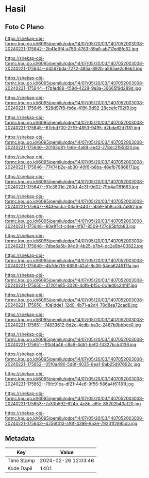 # Hasil

## Foto C Plano

https://sirekap-obj-formc.kpu.go.id/6095/pemilu/pdpr/14/07/05/20/03/1407052003008-20240221-175642--2b41e6f4-a756-4763-89a9-ab717ed8fc62.jpg

https://sirekap-obj-formc.kpu.go.id/6095/pemilu/pdpr/14/07/05/20/03/1407052003008-20240221-175644--d4567bda-7272-485a-892b-a565ae2c8eb2.jpg

https://sirekap-obj-formc.kpu.go.id/6095/pemilu/pdpr/14/07/05/20/03/1407052003008-20240221-175644--f7b1ed89-458d-4228-9a8a-36665f9d289d.jpg

https://sirekap-obj-formc.kpu.go.id/6095/pemilu/pdpr/14/07/05/20/03/1407052003008-20240221-175645--528d97f8-fb6e-419f-9d92-28ccefc792f9.jpg

https://sirekap-obj-formc.kpu.go.id/6095/pemilu/pdpr/14/07/05/20/03/1407052003008-20240221-175645--67ebd700-27f9-4853-9495-d2bda62d7f81.jpg

https://sirekap-obj-formc.kpu.go.id/6095/pemilu/pdpr/14/07/05/20/03/1407052003008-20240221-175646--20163d81-1a6e-4a88-ae42-278dc2195820.jpg

https://sirekap-obj-formc.kpu.go.id/6095/pemilu/pdpr/14/07/05/20/03/1407052003008-20240221-175646--77474b2e-ab30-40f6-b8ba-48efb7686817.jpg

https://sirekap-obj-formc.kpu.go.id/6095/pemilu/pdpr/14/07/05/20/03/1407052003008-20240221-175647--91c3801d-260d-4c31-9d02-79b4af161663.jpg

https://sirekap-obj-formc.kpu.go.id/6095/pemilu/pdpr/14/07/05/20/03/1407052003008-20240221-175647--843eacba-03a6-4407-abb9-5b9cc3b7a862.jpg

https://sirekap-obj-formc.kpu.go.id/6095/pemilu/pdpr/14/07/05/20/03/1407052003008-20240221-175648--80e1f1cf-c4ee-4f97-8509-f27c65bfcb83.jpg

https://sirekap-obj-formc.kpu.go.id/6095/pemilu/pdpr/14/07/05/20/03/1407052003008-20240221-175648--7dbe6a5b-94d9-4b25-b7b4-dc2e9b403822.jpg

https://sirekap-obj-formc.kpu.go.id/6095/pemilu/pdpr/14/07/05/20/03/1407052003008-20240221-175649--4b7de7f8-6856-42a1-8c36-54ea624517fa.jpg

https://sirekap-obj-formc.kpu.go.id/6095/pemilu/pdpr/14/07/05/20/03/1407052003008-20240221-175650--37201e85-3026-4dfb-bf5c-0c1ed0c24f4f.jpg

https://sirekap-obj-formc.kpu.go.id/6095/pemilu/pdpr/14/07/05/20/03/1407052003008-20240221-175650--f0a1dde1-12d0-4b71-a2d4-78d8ea72cad8.jpg

https://sirekap-obj-formc.kpu.go.id/6095/pemilu/pdpr/14/07/05/20/03/1407052003008-20240221-175651--74833612-8d2c-4cdb-ba3c-2467b0bbbce0.jpg

https://sirekap-obj-formc.kpu.go.id/6095/pemilu/pdpr/14/07/05/20/03/1407052003008-20240221-175651--ff0d4a46-c8a6-4db1-bef0-f4327bcb4136.jpg

https://sirekap-obj-formc.kpu.go.id/6095/pemilu/pdpr/14/07/05/20/03/1407052003008-20240221-175652--05f0a490-5d8f-4035-8ea1-8ab25d97692c.jpg

https://sirekap-obj-formc.kpu.go.id/6095/pemilu/pdpr/14/07/05/20/03/1407052003008-20240221-175652--79fc91ba-df21-44e6-9f56-586a4f61181f.jpg

https://sirekap-obj-formc.kpu.go.id/6095/pemilu/pdpr/14/07/05/20/03/1407052003008-20240221-175653--7a30b592-624b-4c8b-a8fe-85202b43af20.jpg

https://sirekap-obj-formc.kpu.go.id/6095/pemilu/pdpr/14/07/05/20/03/1407052003008-20240221-175643--d256f413-af6f-4398-8a3e-79231f2995db.jpg


## Metadata

| Key        | Value               |
| ---------- | ------------------- |
| Time Stamp | 2024-02-26 12:03:46 |
| Kode Dapil | 1401                |



